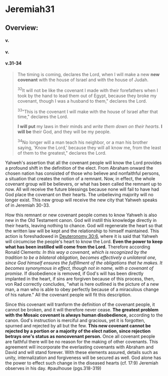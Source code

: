 # Jeremiah31

## Overview:



#### v.
>

#### v.
>

#### v.31-34
>The timing is coming, declares the Lord, when I will make a new **new covenant** with the house of Israel and with the house of Judah.
>
><sup>32</sup>It will not be like the covenant I made with their forefathers when I took by the hand to lead them out of Egypt, because they broke my covenant, though I was a husband to them," declares the Lord.
>
><sup>33</sup>"This is the covenant I will make with the house of Israel after that time," declares the Lord.
>
>**I will put** my laws in their minds and *write them down on their hearts*.
>**I will be** their God, and they will be my people.
>
><sup>34</sup>No longer will a man teach his neighbor, or a man his brother saying, 'Know the Lord,' because they will all know me, from the least of them to the greatest," declares the Lord.

Yahweh's assertion that all the covenant people will know the Lord provides a profound shift in the definition of the elect. From Abraham onward the chosen nation has consisted of those who believe and nonfaithful persons, a situation that creates the notion of a remnant. Now, in effect, the whole covenant group will be believers, or what has been called the remnant up to now. All will receive the future blessings because none will fail to have had God place the covenant on their hearts. The unbelieving majority will no longer exist. This new group will receive the new city that Yahweh speaks of in Jeremiah 30-33.

How this remnant or new covenant people comes to know Yahweh is also new in the Old Testament canon. God will instill this knowledge directly in their hearts, leaving nothing to chance. God will regenerate the heart so that the written law will be kept and the relationship to himself maintained. This action is foreshadowed in [Deuteronomy 30:6](Deut30#v.6), where it is said that Yahweh will circumcise the people's heart to know the Lord. **Even the power to keep what has been instilled will come from the Lord.** Therefore according Ronald Clements:
	*In this way a covenant, which is recognized by the tradition to be a bilateral obligation, becomes effectively a unilateral one, since God himself ensures the fulfillment of the obligations that he makes. It becomes synonymous in effect, though not in name, with a covenant of promise.*
If disobedience is removed, if God's will has been directly implanted in the heart, if sins are forgiven because of this process, then, von Rad correctly concludes, "what is here outlined is the picture of a new man, a man who is able to obey perfectly because of a miraculous change of his nature." All the covenant people will fit this description.

Since this covenant will tranform the definition of the covenant people, it cannot be broken, and it will therefore never cease. **The greatest problem with the Mosaic covenant is always human disobedience,** according to the canon. God's instruction is merciful and gracious, yet it is forgotten, spurned and rejected by all but the few. **This new covenant cannot be rejected by a portion or a majority of the elect nation, since rejection betrays one's status as noncovenant person.** Once all covenant people are faithful there will be no reason for the making of other covenants. This agreement will incorporate the everlasting covenants with Abraham and David and will stand forever. With these elements assured, details such as unity, internalization and forgiveness will be secured as well. God alone has the power to effect such change in the diseased hearts (cf. 17:9) Jeremiah observes in his day.
#paulhouse (pgs.318-319)
